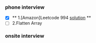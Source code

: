 ### phone interview

- [x] ** 1.[Amazon]Leetcode 994 [solution](leetcode/LC994.md) **
- [ ] 2.Flatten Array

### onsite interview
